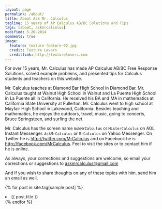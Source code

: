 ```yaml
---
layout: page
permalink: /about/
title: About Ask Mr. Calculus
tagline: 15 years of AP Calculus AB/BC Solutions and Tips
tags: [about, askmrcalculus]
modified: 5-20-2014
comments: true
image:
  feature: texture-feature-02.jpg
  credit: Texture Lovers
  creditlink: http://texturelovers.com
---
```


For over 15 years, Mr. Calculus has made AP Calculus AB/BC Free Response Solutions, solved example problems, and presented tips for Calculus students and teachers on this website.

Mr. Calculus teaches at Diamond Bar High School in Diamond Bar.  Mr. Calculus taught at Walnut High School in Walnut and La Puente High School in La Puente all in California.  He received his BA and MA in mathematics at California State University at Fullerton. Mr. Calculus went to high school at Mayfair High School in Lakewood, California. Besides teaching and mathematics, he enjoys the outdoors, travel, music, going to concerts, Bruce Springsteen, and surfing the net. 


Mr. Calculus has the screen name `AskMrCalculus` or `MisterCalculus` on AOL Instant Messenger.  `AskMrCalculus` or `MrCalculus` on Yahoo Messenger.  On Twitter he is <http://twitter.com/MrCalculus> and on Facebook he is <http://facebook.com/MrCalculus>.  Feel to visit the sites or to contact him if he is online.

As always, your corrections and suggestions are welcome, so email your corrections or suggestions to <askmrcalculus@gmail.com>

And If you wish to share thoughts on any of these topics with him, send him an email as well.

{% for post in site.tag[sample post] %}
    <li>{{ post.title }}</li>
{% endfor %}
